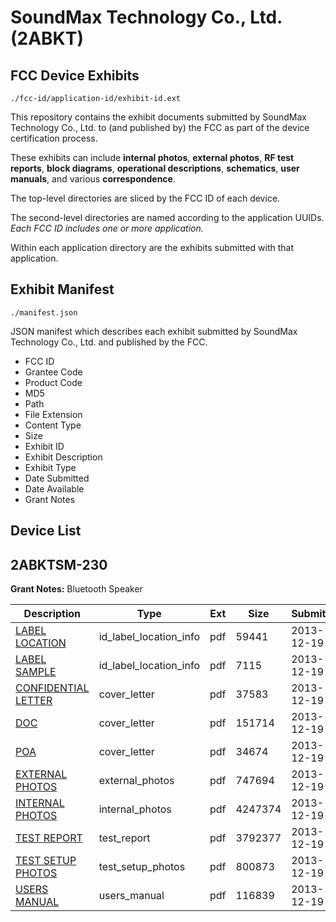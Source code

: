 # SoundMax Technology Co., Ltd. (2ABKT)
## FCC Device Exhibits

```
./fcc-id/application-id/exhibit-id.ext
```

This repository contains the exhibit documents submitted by SoundMax Technology Co., Ltd. to (and published by) the FCC as part of the device certification process.

These exhibits can include **internal photos**, **external photos**, **RF test reports**, **block diagrams**, **operational descriptions**, **schematics**, **user manuals**, and various **correspondence**.

The top-level directories are sliced by the FCC ID of each device.

The second-level directories are named according to the application UUIDs. *Each FCC ID includes one or more application.*

Within each application directory are the exhibits submitted with that application. 

## Exhibit Manifest

```
./manifest.json
```

JSON manifest which describes each exhibit submitted by SoundMax Technology Co., Ltd. and published by the FCC.

- FCC ID
- Grantee Code
- Product Code
- MD5
- Path
- File Extension
- Content Type
- Size
- Exhibit ID
- Exhibit Description
- Exhibit Type
- Date Submitted
- Date Available
- Grant Notes

## Device List
## 2ABKTSM-230
**Grant Notes:** Bluetooth Speaker

| Description | Type | Ext | Size | Submitted | Available |
| ----------- | ---- | --- | ---- | --------- | --------- |
| [LABEL LOCATION](2ABKTSM-230/3a44a15f0fbdb9ae6d97e9948bf870ec/2146929.pdf) | id_label_location_info | pdf | 59441 | 2013-12-19 | 2013-12-19 |
| [LABEL SAMPLE](2ABKTSM-230/3a44a15f0fbdb9ae6d97e9948bf870ec/2146930.pdf) | id_label_location_info | pdf | 7115 | 2013-12-19 | 2013-12-19 |
| [CONFIDENTIAL LETTER](2ABKTSM-230/3a44a15f0fbdb9ae6d97e9948bf870ec/2146925.pdf) | cover_letter | pdf | 37583 | 2013-12-19 | 2013-12-19 |
| [DOC](2ABKTSM-230/3a44a15f0fbdb9ae6d97e9948bf870ec/2146926.pdf) | cover_letter | pdf | 151714 | 2013-12-19 | 2013-12-19 |
| [POA](2ABKTSM-230/3a44a15f0fbdb9ae6d97e9948bf870ec/2146931.pdf) | cover_letter | pdf | 34674 | 2013-12-19 | 2013-12-19 |
| [EXTERNAL PHOTOS](2ABKTSM-230/3a44a15f0fbdb9ae6d97e9948bf870ec/2146927.pdf) | external_photos | pdf | 747694 | 2013-12-19 | 2013-12-19 |
| [INTERNAL PHOTOS](2ABKTSM-230/3a44a15f0fbdb9ae6d97e9948bf870ec/2146928.pdf) | internal_photos | pdf | 4247374 | 2013-12-19 | 2013-12-19 |
| [TEST REPORT](2ABKTSM-230/3a44a15f0fbdb9ae6d97e9948bf870ec/2146932.pdf) | test_report | pdf | 3792377 | 2013-12-19 | 2013-12-19 |
| [TEST SETUP PHOTOS](2ABKTSM-230/3a44a15f0fbdb9ae6d97e9948bf870ec/2146933.pdf) | test_setup_photos | pdf | 800873 | 2013-12-19 | 2013-12-19 |
| [USERS MANUAL](2ABKTSM-230/3a44a15f0fbdb9ae6d97e9948bf870ec/2146934.pdf) | users_manual | pdf | 116839 | 2013-12-19 | 2013-12-19 |
